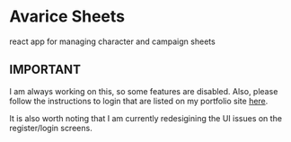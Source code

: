 # Avarice Sheets
react app for managing character and campaign sheets

## IMPORTANT 

I am always working on this, so some features are disabled. Also, please follow the instructions to login that are listed on my portfolio site [here](https://talondurrant.com/#work).

It is also worth noting that I am currently redesigining the UI issues on the register/login screens.
